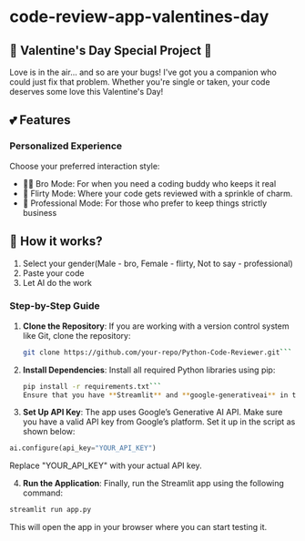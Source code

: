 # code-review-app-valentines-day

## 💌 Valentine's Day Special Project 💌
Love is in the air... and so are your bugs! I've got you a companion who could just fix that problem.
Whether you're single or taken, your code deserves some love this Valentine's Day!

## 💕 Features

### Personalized Experience
Choose your preferred interaction style:
- 🤜🤛 Bro Mode: For when you need a coding buddy who keeps it real
- 💐 Flirty Mode: Where your code gets reviewed with a sprinkle of charm.
- 🤝 Professional Mode: For those who prefer to keep things strictly business


## 🌹 How it works?
1. Select your gender(Male - bro, Female - flirty, Not to say - professional)
2. Paste your code
3. Let AI do the work

### Step-by-Step Guide

1. **Clone the Repository**: If you are working with a version control system like Git, clone the repository:

   ```bash
   git clone https://github.com/your-repo/Python-Code-Reviewer.git```
2. **Install Dependencies**: Install all required Python libraries using pip:

   ```bash
   pip install -r requirements.txt```
   Ensure that you have **Streamlit** and **google-generativeai** in the requirements.txt file.
3. **Set Up API Key**:
The app uses Google’s Generative AI API. Make sure you have a valid API key from Google’s platform. Set it up in the script as shown below:
   
  ```python
  ai.configure(api_key="YOUR_API_KEY")
```
  Replace "YOUR_API_KEY" with your actual API key.
  
4.  **Run the Application**:
  Finally, run the Streamlit app using the following command:

  ```bash
  streamlit run app.py
```
  This will open the app in your browser where you can start testing it.
